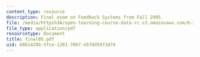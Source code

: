 ```yaml
---
content_type: resource
description: Final exam on Feedback Systems from Fall 2005.
file: /media/https%3A/open-learning-course-data-rc.s3.amazonaws.com/6-302-feedback-systems-spring-2007/b861428b5fce12817067e57dd5973d74_final05.pdf
file_type: application/pdf
resourcetype: Document
title: final05.pdf
uid: b861428b-5fce-1281-7067-e57dd5973d74
---
```

